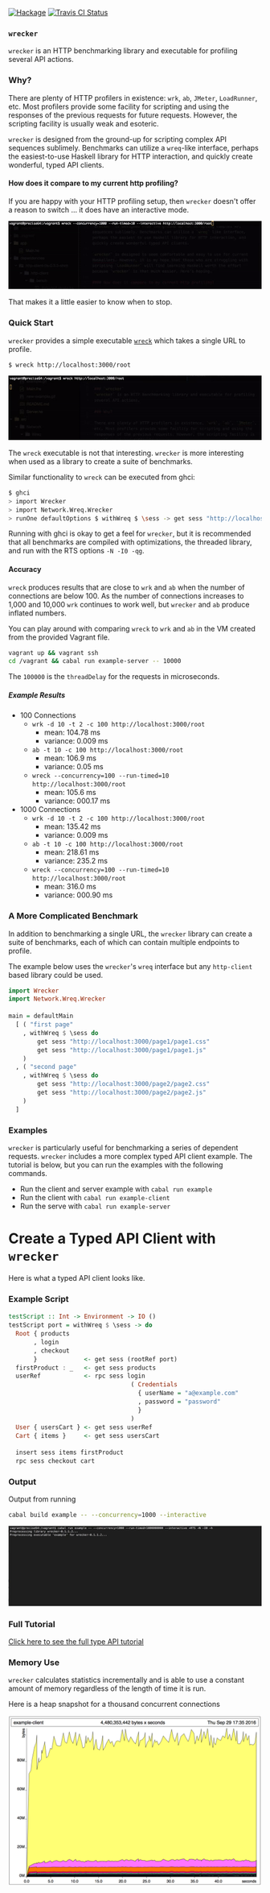 [![Hackage](https://img.shields.io/hackage/v/wrecker.svg)](https://hackage.haskell.org/package/wrecker)
[![Travis CI Status](https://travis-ci.org/skedgeme/wrecker.svg?branch=master)](http://travis-ci.org/skedgeme/wrecker)


### `wrecker`
`wrecker` is an HTTP benchmarking library and executable for profiling several API actions.

### Why?

There are plenty of HTTP profilers in existence: `wrk`, `ab`, `JMeter`, `LoadRunner`, etc. Most profilers provide some facility for scripting and using the responses of the previous requests for future requests. However, the scripting facility is usually weak and esoteric.

`wrecker` is designed from the ground-up for scripting complex API sequences sublimely. Benchmarks can utilize a `wreq`-like interface, perhaps the easiest-to-use Haskell library for HTTP interaction, and quickly create wonderful, typed API clients.

#### How does it compare to my current http profiling?

If you are happy with your HTTP profiling setup, then `wrecker` doesn't offer
a reason to switch ... it does have an interactive mode.

![Wrecker Interactive Command Line](/wreck-interactive.gif)

That makes it a little easier to know when to stop.

### Quick Start

`wrecker` provides a simple executable [`wreck`](/app/Main.hs) which takes a single URL to profile.

```
$ wreck http://localhost:3000/root
```

![wreck terminal output](/wreck-example.gif?raw=true "wreck Terminal Output")

The `wreck` executable is not that interesting. `wrecker` is more interesting
when used as a library to create a suite of benchmarks.

Similar functionality to `wreck` can be executed from ghci:

```bash
$ ghci
> import Wrecker
> import Network.Wreq.Wrecker
> runOne defaultOptions $ withWreq $ \sess -> get sess "http://localhost:3000/root"
```

Running with ghci is okay to get a feel for `wrecker`, but it is recommended
that all benchmarks are compiled with optimizations, the threaded library,
and run with the RTS options `-N -I0 -qg`.

#### Accuracy

`wreck` produces results that are close to `wrk` and `ab` when the number of
connections are below 100. As the number of connections increases to 1,000 and
10,000 `wrk` continues to work well, but `wrecker` and `ab` produce inflated numbers.

You can play around with comparing `wreck` to `wrk` and `ab` in the VM created from the provided Vagrant file.

```bash
vagrant up && vagrant ssh
cd /vagrant && cabal run example-server -- 10000
```

The `100000` is the `threadDelay` for the requests in microseconds.

##### Example Results
 - 100 Connections
   - `wrk -d 10 -t 2 -c 100 http://localhost:3000/root`
     - mean: 104.78 ms    
     - variance: 0.009 ms
   - `ab -t 10 -c 100 http://localhost:3000/root`
     - mean: 106.9 ms
     - variance: 0.05 ms
   - `wreck --concurrency=100 --run-timed=10 http://localhost:3000/root`
     - mean: 105.6 ms
     - variance: 000.17 ms
 - 1000 Connections
   - `wrk -d 10 -t 2 -c 100 http://localhost:3000/root`
     - mean: 135.42 ms
     - variance: 0.009 ms
   - `ab -t 10 -c 100 http://localhost:3000/root`
     - mean: 218.61 ms
     - variance: 235.2 ms
   - `wreck --concurrency=100 --run-timed=10 http://localhost:3000/root`
     - mean: 316.0 ms
     - variance: 000.90 ms


### A More Complicated Benchmark

In addition to benchmarking a single URL, the `wrecker` library can create
a suite of benchmarks, each of which can contain multiple endpoints to
profile.

The example below uses the `wrecker`'s `wreq` interface but any `http-client`
based library could be used.

```haskell
import Wrecker
import Network.Wreq.Wrecker

main = defaultMain
  [ ( "first page"
    , withWreq $ \sess do
        get sess "http://localhost:3000/page1/page1.css"
        get sess "http://localhost:3000/page1/page1.js"
    )
  , ( "second page"
    , withWreq $ \sess do
        get sess "http://localhost:3000/page2/page2.css"
        get sess "http://localhost:3000/page2/page2.js"
    )
  ]

```

### Examples

`wrecker` is particularly useful for benchmarking a series of dependent
requests. `wrecker` includes a more complex typed API client example. The tutorial is
below, but you can run the examples with the following commands.

 - Run the client and server example with `cabal run example`
 - Run the client with `cabal run example-client `
 - Run the serve with `cabal run example-server`

# Create a Typed API Client with `wrecker`

Here is what a typed API client looks like.

### Example Script

```haskell
testScript :: Int -> Environment -> IO ()
testScript port = withWreq $ \sess -> do
  Root { products
       , login
       , checkout
       }             <- get sess (rootRef port)
  firstProduct : _   <- get sess products
  userRef            <- rpc sess login
                                  ( Credentials
                                    { userName = "a@example.com"
                                    , password = "password"
                                    }
                                  )
  User { usersCart } <- get sess userRef
  Cart { items }     <- get sess usersCart

  insert sess items firstProduct
  rpc sess checkout cart
```

### Output

Output from running

```bash
cabal build example -- --concurrency=1000 --interactive
```

![Example terminal output](/examples/new-example.gif?raw=true "Example Terminal Output")

### Full Tutorial

[Click here to see the full type API tutorial](/examples/Client.md)

### Memory Use

`wrecker` calculates statistics incrementally and is able to use a constant
amount of memory regardless of the length of time it is run.

Here is a heap snapshot for a thousand concurrent connections

![Heap Snapshot](/memoryProfile.png?raw=true "Heap Snapshot")
